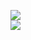 [![](https://img.shields.io/badge/Made%20With-Github%20Spray-lightgrey.svg?style=for-the-badge&logo=github)](https://github.com/Annihil/github-spray#14625)  
[![](https://i.imgur.com/2DrTn0Z.gif)](https://github.com/Annihil/github-spray)